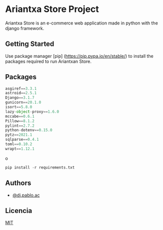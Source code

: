 # Ariantxa Store Project 

Ariantxa Store is an e-commerce web application made in python with the django framework.

## Getting Started

Use package manager [pip] (https://pip.pypa.io/en/stable/) to install the packages required to run Ariantxan Store.

## Packages

```python
asgiref==3.3.1
astroid==2.5.1
Django==3.1.7
gunicorn==20.1.0
isort==5.8.0
lazy-object-proxy==1.6.0
mccabe==0.6.1
Pillow==8.1.2
pylint==2.7.2
python-dotenv==0.15.0
pytz==2021.1
sqlparse==0.4.1
toml==0.10.2
wrapt==1.12.1
```

o

```python
pip install -r requirements.txt
```

## Authors

- [@dj.pablo.ac](https://gitlab.com/dj.pablo.ac)

## Licencia

[MIT](https://choosealicense.com/licenses/mit/)
